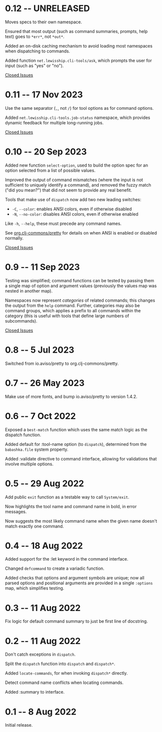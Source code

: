 # 0.12 -- UNRELEASED

Moves specs to their own namespace.

Ensured that most output (such as command summaries, prompts, help text)
goes to `*err*`, not `*out*`.

Added an on-disk caching mechanism to avoid loading most namespaces when dispatching to commands.

Added function `net.lewisship.cli-tools/ask`, which prompts the user
for input (such as "yes" or "no").
 
[Closed Issues](https://github.com/hlship/cli-tools/issues?q=is%3Aclosed+milestone%3A0.12)

# 0.11 -- 17 Nov 2023

Use the same separator (`,`, not `/`) for tool options as for command options.

Added `net.lewisship.cli-tools.job-status` namespace, which provides dynamic feedback
for multiple long-running jobs.

[Closed Issues](https://github.com/hlship/cli-tools/milestone/3?closed=1)

# 0.10 -- 20 Sep 2023

Added new function `select-option`, used to build the option spec for an option
selected from a list of possible values.

Improved the output of command mismatches (where the input is not sufficient to
uniquely identify a command), and removed the fuzzy match ("did you mean?")
that did not seem to provide any real benefit.

Tools that make use of `dispatch` now add two new leading switches:
- `-C`, `--color`: enables ANSI colors, even if otherwise disabled
- `-N`, `--no-color`: disables ANSI colors, even if otherwise enabled

Like `-h`, `--help`, these must precede any command names.

See [org.clj-commons/pretty](https://cljdoc.org/d/org.clj-commons/pretty/2.0/api/clj-commons.ansi#*color-enabled*) for details
on when ANSI is enabled or disabled normally.

[Closed Issues](https://github.com/hlship/cli-tools/issues?q=is%3Aclosed+milestone%3A0.10)


# 0.9 -- 11 Sep 2023

Testing was simplified; command functions can be tested by passing them a single map of option and
argument values (previously the values map was nested in another map).

Namespaces now represent _categories_ of related commands; this changes the output from the `help` command.
Further, categories may also be command groups, which applies a prefix to all commands within the category
(this is useful with tools that define large numbers of subcommands).
 
[Closed Issues](https://github.com/hlship/cli-tools/issues?q=is%3Aclosed+milestone%3A0.9)

# 0.8 -- 5 Jul 2023

Switched from io.aviso/pretty to org.clj-commons/pretty.

# 0.7 -- 26 May 2023

Make use of more fonts, and bump io.aviso/pretty to version 1.4.2.

# 0.6 -- 7 Oct 2022

Exposed a `best-match` function which uses the same match logic as
the dispatch function.

Added default for :tool-name option (to `dispatch`), determined from the `babashka.file` system property.

Added :validate directive to command interface, allowing for validations that involve multiple options.

# 0.5 -- 29 Aug 2022

Add public `exit` function as a testable way to call `System/exit`.

Now highlights the tool name and command name in bold, in error messages.

Now suggests the most likely command name when the given name doesn't match exactly one
command.

# 0.4 -- 18 Aug 2022

Added support for the :let keyword in the command interface.

Changed `defcommand` to create a variadic function.

Added checks that options and argument symbols are unique; now all parsed options
and positional arguments are provided in a single `:options` map, which simplifies
testing.

# 0.3 -- 11 Aug 2022

Fix logic for default command summary to just be first line of docstring.

# 0.2 -- 11 Aug 2022

Don't catch exceptions in `dispatch`.

Split the `dispatch` function into `dispatch` and `dispatch*`.

Added `locate-commands`, for when invoking `dispatch*` directly.

Detect command name conflicts when locating commands.

Added :summary <string> to interface.

# 0.1 -- 8 Aug 2022

Initial release.
